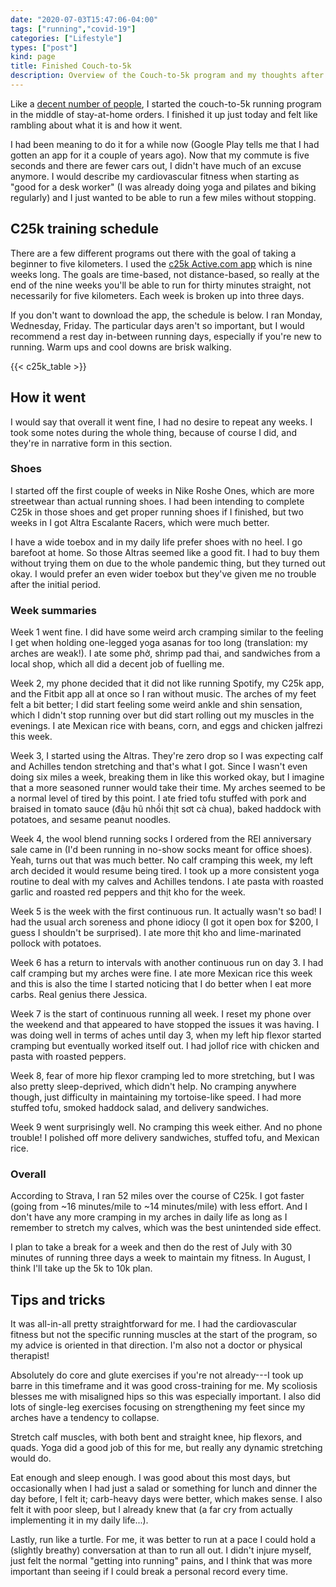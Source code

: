 ```yaml
---
date: "2020-07-03T15:47:06-04:00"
tags: ["running","covid-19"]
categories: ["Lifestyle"]
types: ["post"]
kind: page
title: Finished Couch-to-5k
description: Overview of the Couch-to-5k program and my thoughts after finishing it
---
```


Like a [decent number of people](https://www.bbc.com/news/uk-53242779), I started the couch-to-5k running program in the middle of stay-at-home orders. I finished it up just today and felt like rambling about what it is and how it went.

I had been meaning to do it for a while now (Google Play tells me that I had gotten an app for it a couple of years ago). Now that my commute is five seconds and there are fewer cars out, I didn't have much of an excuse anymore. I would describe my cardiovascular fitness when starting as "good for a desk worker" (I was already doing yoga and pilates and biking regularly) and I just wanted to be able to run a few miles without stopping.<!--more-->

## C25k training schedule

There are a few different programs out there with the goal of taking a beginner to five kilometers. I used the [c25k Active.com app](https://www.active.com/mobile/couch-to-5k-app) which is nine weeks long. The goals are time-based, not distance-based, so really at the end of the nine weeks you'll be able to run for thirty minutes straight, not necessarily for five kilometers. Each week is broken up into three days.

If you don't want to download the app, the schedule is below. I ran Monday, Wednesday, Friday. The particular days aren't so important, but I would recommend a rest day in-between running days, especially if you're new to running. Warm ups and cool downs are brisk walking.

{{< c25k_table >}}

## How it went

I would say that overall it went fine, I had no desire to repeat any weeks. I took some notes during the whole thing, because of course I did, and they're in narrative form in this section.

### Shoes

I started off the first couple of weeks in Nike Roshe Ones, which are more streetwear than actual running shoes. I had been intending to complete C25k in those shoes and get proper running shoes if I finished, but two weeks in I got Altra Escalante Racers, which were much better.

I have a wide toebox and in my daily life prefer shoes with no heel. I go barefoot at home. So those Altras seemed like a good fit. I had to buy them without trying them on due to the whole pandemic thing, but they turned out okay. I would prefer an even wider toebox but they've given me no trouble after the initial period.

### Week summaries

Week 1 went fine. I did have some weird arch cramping similar to the feeling I get when holding one-legged yoga asanas for too long (translation: my arches are weak!). I ate some phở, shrimp pad thai, and sandwiches from a local shop, which all did a decent job of fuelling me.

Week 2, my phone decided that it did not like running Spotify, my C25k app, and the Fitbit app all at once so I ran without music. The arches of my feet felt a bit better; I did start feeling some weird ankle and shin sensation, which I didn't stop running over but did start rolling out my muscles in the evenings. I ate Mexican rice with beans, corn, and eggs and chicken jalfrezi this week.

Week 3, I started using the Altras. They're zero drop so I was expecting calf and Achilles tendon stretching and that's what I got. Since I wasn't even doing six miles a week, breaking them in like this worked okay, but I imagine that a more seasoned runner would take their time. My arches seemed to be a normal level of tired by this point. I ate fried tofu stuffed with pork and braised in tomato sauce (đậu hũ nhồi thịt sơt cà chua), baked haddock with potatoes, and sesame peanut noodles.

Week 4, the wool blend running socks I ordered from the REI anniversary sale came in (I'd been running in no-show socks meant for office shoes). Yeah, turns out that was much better. No calf cramping this week, my left arch decided it would resume being tired. I took up a more consistent yoga routine to deal with my calves and Achilles tendons. I ate pasta with roasted garlic and roasted red peppers and thịt kho for the week.

Week 5 is the week with the first continuous run. It actually wasn't so bad! I had the usual arch soreness and phone idiocy (I got it open box for $200, I guess I shouldn't be surprised). I ate more thịt kho and lime-marinated pollock with potatoes.

Week 6 has a return to intervals with another continuous run on day 3. I had calf cramping but my arches were fine. I ate more Mexican rice this week and this is also the time I started noticing that I do better when I eat more carbs. Real genius there Jessica.

Week 7 is the start of continuous running all week. I reset my phone over the weekend and that appeared to have stopped the issues it was having. I was doing well in terms of aches until day 3, when my left hip flexor started cramping but eventually worked itself out. I had jollof rice with chicken and pasta with roasted peppers.

Week 8, fear of more hip flexor cramping led to more stretching, but I was also pretty sleep-deprived, which didn't help. No cramping anywhere though, just difficulty in maintaining my tortoise-like speed. I had more stuffed tofu, smoked haddock salad, and delivery sandwiches.

Week 9 went surprisingly well. No cramping this week either. And no phone trouble! I polished off more delivery sandwiches, stuffed tofu, and Mexican rice.

### Overall

According to Strava, I ran 52 miles over the course of C25k. I got faster (going from ~16 minutes/mile to ~14 minutes/mile) with less effort. And I don't have any more cramping in my arches in daily life as long as I remember to stretch my calves, which was the best unintended side effect.

I plan to take a break for a week and then do the rest of July with 30 minutes of running three days a week to maintain my fitness. In August, I think I'll take up the 5k to 10k plan.

## Tips and tricks

It was all-in-all pretty straightforward for me. I had the cardiovascular fitness but not the specific running muscles at the start of the program, so my advice is oriented in that direction. I'm also not a doctor or physical therapist!

Absolutely do core and glute exercises if you're not already---I took up barre in this timeframe and it was good cross-training for me. My scoliosis blesses me with misaligned hips so this was especially important. I also did lots of single-leg exercises focusing on strengthening my feet since my arches have a tendency to collapse.

Stretch calf muscles, with both bent and straight knee, hip flexors, and quads. Yoga did a good job of this for me, but really any dynamic stretching would do.

Eat enough and sleep enough. I was good about this most days, but occasionally when I had just a salad or something for lunch and dinner the day before, I felt it; carb-heavy days were better, which makes sense. I also felt it with poor sleep, but I already knew that (a far cry from actually implementing it in my daily life...).

Lastly, run like a turtle. For me, it was better to run at a pace I could hold a (slightly breathy) conversation at than to run all out. I didn't injure myself, just felt the normal "getting into running" pains, and I think that was more important than seeing if I could break a personal record every time.
